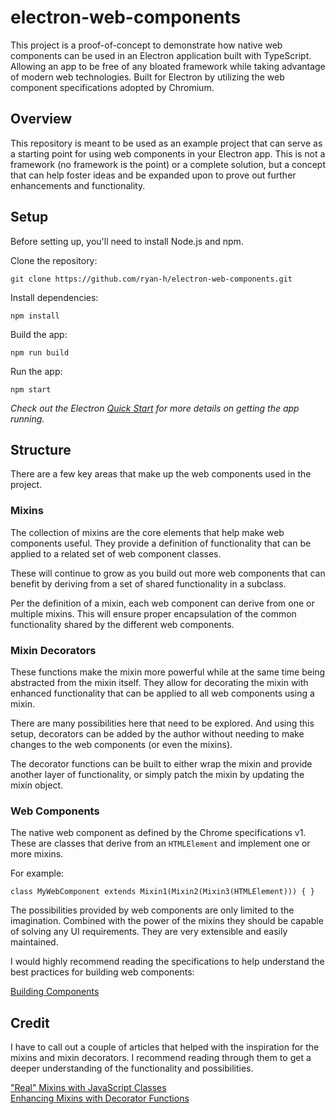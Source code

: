 # electron-web-components

This project is a proof-of-concept to demonstrate how native web components can be used in an Electron application built with TypeScript. Allowing an app to be free of any bloated framework while taking advantage of modern web technologies. Built for Electron by utilizing the web component specifications adopted by Chromium. 

## Overview

This repository is meant to be used as an example project that can serve as a starting point for using web components in your Electron app. This is not a framework (no framework is the point) or a complete solution, but a concept that can help foster ideas and be expanded upon to prove out further enhancements and functionality.

## Setup

Before setting up, you'll need to install Node.js and npm.

Clone the repository:

`git clone https://github.com/ryan-h/electron-web-components.git`

Install dependencies:

`npm install`

Build the app:

`npm run build`

Run the app:

`npm start`

*Check out the Electron [Quick Start](https://electronjs.org/docs/tutorial/quick-start) for more details on getting the app running.*

## Structure

There are a few key areas that make up the web components used in the project.

### Mixins

The collection of mixins are the core elements that help make web components useful. They provide a definition of functionality that can be applied to a related set of web component classes.

These will continue to grow as you build out more web components that can benefit by deriving from a set of shared functionality in a subclass.

Per the definition of a mixin, each web component can derive from one or multiple mixins. This will ensure proper encapsulation of the common functionality shared by the different web components.

### Mixin Decorators

These functions make the mixin more powerful while at the same time being abstracted from the mixin itself. They allow for decorating the mixin with enhanced functionality that can be applied to all web components using a mixin.

There are many possibilities here that need to be explored. And using this setup, decorators can be added by the author without needing to make changes to the web components (or even the mixins).

The decorator functions can be built to either wrap the mixin and provide another layer of functionality, or simply patch the mixin by updating the mixin object.

### Web Components

The native web component as defined by the Chrome specifications v1. These are classes that derive from an `HTMLElement` and implement one or more mixins. 

For example:

`class MyWebComponent extends Mixin1(Mixin2(Mixin3(HTMLElement))) { }`

The possibilities provided by web components are only limited to the imagination. Combined with the power of the mixins they should be capable of solving any UI requirements. They are very extensible and easily maintained.

I would highly recommend reading the specifications to help understand the best practices for building web components:

[Building Components](https://developers.google.com/web/fundamentals/web-components/)

## Credit

I have to call out a couple of articles that helped with the inspiration for the mixins and mixin decorators. I recommend reading through them to get a deeper understanding of the functionality and possibilities.

["Real" Mixins with JavaScript Classes](http://justinfagnani.com/2015/12/21/real-mixins-with-javascript-classes/) <br>
[Enhancing Mixins with Decorator Functions](http://justinfagnani.com/2016/01/07/enhancing-mixins-with-decorator-functions/)